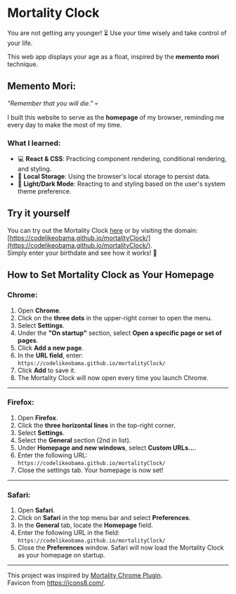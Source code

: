 # Mortality Clock

You are not getting any younger! ⏳ Use your time wisely and take control of your life.

This web app displays your age as a float, inspired by the **memento mori** technique.

## Memento Mori:  
_"Remember that you will die."_ 💀

I built this website to serve as the **homepage** of my browser, reminding me every day to make the most of my time.

### What I learned:
- 💻 **React & CSS**: Practicing component rendering, conditional rendering, and styling.
- 🧠 **Local Storage**: Using the browser's local storage to persist data.
- 🌙 **Light/Dark Mode**: Reacting to and styling based on the user's system theme preference.

## Try it yourself

You can try out the Mortality Clock [here](https://codelikeobama.github.io/mortalityClock/) or by visiting the domain:  
[https://codelikeobama.github.io/mortalityClock/](https://codelikeobama.github.io/mortalityClock/).  
Simply enter your birthdate and see how it works! 🚀


## How to Set Mortality Clock as Your Homepage

### Chrome:
1. Open **Chrome**.
2. Click on the **three dots** in the upper-right corner to open the menu.
3. Select **Settings**.
4. Under the **"On startup"** section, select **Open a specific page or set of pages**.
5. Click **Add a new page**.
6. In the **URL field**, enter:  
   `https://codelikeobama.github.io/mortalityClock/`
7. Click **Add** to save it.
8. The Mortality Clock will now open every time you launch Chrome.

---

### Firefox:
1. Open **Firefox**.
2. Click the **three horizontal lines** in the top-right corner.
3. Select **Settings**.
4. Select the **General** section (2nd in list).
5. Under **Homepage and new windows**, select **Custom URLs...**.
6. Enter the following URL:
   `https://codelikeobama.github.io/mortalityClock/`
7. Close the settings tab. Your homepage is now set!

---

### Safari:
1. Open **Safari**.
2. Click on **Safari** in the top menu bar and select **Preferences**.
3. In the **General** tab, locate the **Homepage** field.
4. Enter the following URL in the field:
   `https://codelikeobama.github.io/mortalityClock/`
5. Close the **Preferences** window. Safari will now load the Mortality Clock as your homepage on startup.

---


This project was inspired by [Mortality Chrome Plugin](https://github.com/alphabt/mortality).  
Favicon from https://icons8.com/.

